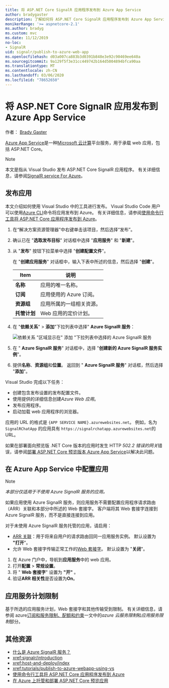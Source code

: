 ```yaml
---
title: 将 ASP.NET Core SignalR 应用程序发布到 Azure App Service
author: bradygaster
description: 了解如何将 ASP.NET Core SignalR 应用程序发布到 Azure App Service。
monikerRange: '>= aspnetcore-2.1'
ms.author: bradyg
ms.custom: mvc
ms.date: 11/12/2019
no-loc:
- SignalR
uid: signalr/publish-to-azure-web-app
ms.openlocfilehash: d03a007ca883b3d0391b848e3e92c90469ee640a
ms.sourcegitcommit: 9a129f5f3e31cc449742b164d5004894bfca90aa
ms.translationtype: MT
ms.contentlocale: zh-CN
ms.lasthandoff: 03/06/2020
ms.locfileid: "78652650"
---
```

# <a name="publish-an-aspnet-core-signalr-app-to-azure-app-service"></a>将 ASP.NET Core SignalR 应用发布到 Azure App Service

作者： [Brady Gaster](https://twitter.com/bradygaster)

[Azure App Service](/azure/app-service/app-service-web-overview)是一种[Microsoft 云计算](https://azure.microsoft.com/)平台服务，用于承载 web 应用，包括 ASP.NET Core。

> [!NOTE]
> 本文是指从 Visual Studio 发布 ASP.NET Core SignalR 应用程序。 有关详细信息，请参阅[SignalR service For Azure](https://azure.microsoft.com/services/signalr-service)。

## <a name="publish-the-app"></a>发布应用

本文介绍如何使用 Visual Studio 中的工具进行发布。 Visual Studio Code 用户可以使用[Azure CLI](/cli/azure)命令将应用发布到 Azure。 有关详细信息，请参阅[使用命令行工具将 ASP.NET Core 应用程序发布到 Azure](/azure/app-service/app-service-web-get-started-dotnet)。

1. 在“解决方案资源管理器”中右键单击该项目，然后选择“发布”。

1. 确认已在 "**选取发布目标**" 对话框中选择 "**应用服务**" 和 "**新建**"。

1. 从 "**发布**" 按钮下拉菜单中选择 "**创建配置文件**"。

   在 "**创建应用服务**" 对话框中，输入下表中所述的信息，然后选择 "**创建**"。

   | Item               | 说明 |
   | ------------------ | ----------- |
   | **名称**           | 应用的唯一名称。 |
   | **订阅**   | 应用使用的 Azure 订阅。 |
   | **资源组** | 应用所属的一组相关资源。 |
   | **托管计划**   | Web 应用的定价计划。 |

1. 在 "**依赖关系**" > **添加**"下拉列表中选择" **Azure SignalR 服务**：

   ![依赖关系 "区域显示在" 添加 "下拉列表中选择的 Azure SignalR 服务](publish-to-azure-web-app/_static/signalr-service-dependency.png)

1. 在 " **Azure SignalR 服务**" 对话框中，选择 "**创建新的 Azure SignalR 服务实例**"。

1. 提供**名称**、**资源组**和**位置**。 返回到 " **Azure SignalR 服务**" 对话框，然后选择 "**添加**"。

Visual Studio 完成以下任务：

* 创建包含发布设置的发布配置文件。
* 使用提供的详细信息创建*Azure Web 应用*。
* 发布应用程序。
* 启动加载 web 应用程序的浏览器。

应用的 URL 的格式是 `{APP SERVICE NAME}.azurewebsites.net`。 例如，名为 `SignalRChatApp` 的应用具有 `https://signalrchatapp.azurewebsites.net`的 URL。

如果在部署面向预览版 .NET Core 版本的应用时发生 HTTP *502.2 错误的网关*错误，请参阅[部署 ASP.NET Core 预览版本 Azure App Service](xref:host-and-deploy/azure-apps/index#deploy-aspnet-core-preview-release-to-azure-app-service)以解决此问题。

## <a name="configure-the-app-in-azure-app-service"></a>在 Azure App Service 中配置应用

> [!NOTE]
> *本部分仅适用于不使用 Azure SignalR 服务的应用。*
>
> 如果应用使用 Azure SignalR 服务，则应用服务不需要配置应用程序请求路由（ARR）关联和本部分中所述的 Web 套接字。 客户端将其 Web 套接字连接到 Azure SignalR 服务，而不是直接连接到应用。

对于未使用 Azure SignalR 服务托管的应用，请启用：

* [ARR 关联](https://azure.github.io/AppService/2016/05/16/Disable-Session-affinity-cookie-(ARR-cookie)-for-Azure-web-apps.html)：用于将来自用户的请求路由回同一应用服务实例。 默认设置为 **"打开**"。
* 允许 Web 套接字传输正常工作的[Web 套接字](xref:fundamentals/websockets)。 默认设置为 "**关闭**"。

1. 在 Azure 门户中，导航到**应用服务**中的 web 应用。
1. 打开**配置** > **常规设置**。
1. 将 " **Web 套接字**" 设置为 **"开"** 。
1. 验证**ARR 相关性**是否设置为**On**。

## <a name="app-service-plan-limits"></a>应用服务计划限制

基于所选的应用服务计划，Web 套接字和其他传输受到限制。 有关详细信息，请参阅 azure[订阅和服务限制、配额和约束](/azure/azure-subscription-service-limits#app-service-limits)一文中的*azure 云服务限制*和*应用服务限制*部分。

## <a name="additional-resources"></a>其他资源

* [什么是 Azure SignalR 服务？](/azure/azure-signalr/signalr-overview)
* <xref:signalr/introduction>
* <xref:host-and-deploy/index>
* <xref:tutorials/publish-to-azure-webapp-using-vs>
* [使用命令行工具将 ASP.NET Core 应用程序发布到 Azure](/azure/app-service/app-service-web-get-started-dotnet)
* [在 Azure 上托管和部署 ASP.NET Core 预览应用](xref:host-and-deploy/azure-apps/index#deploy-aspnet-core-preview-release-to-azure-app-service)

